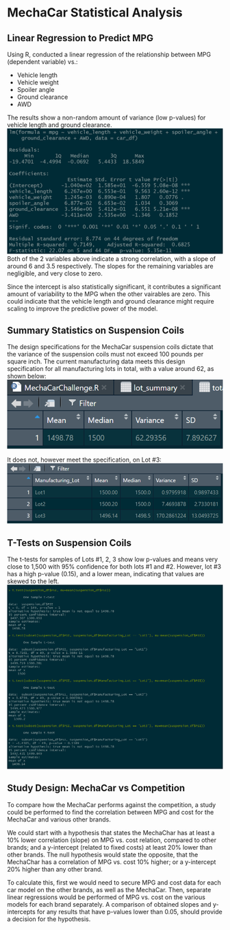 # MechaCar Statistical Analysis

## Linear Regression to Predict MPG
Using R, conducted a linear regression of the relationship between MPG (dependent variable) vs.:
- Vehicle length
- Vehicle weight
- Spoiler angle
- Ground clearance
- AWD

The results show a non-random amount of variance (low p-values) for vehicle length and ground clearance. 
![screenshot of linear regression for MPG values](LR_MPG.png)
Both of the 2 variables above indicate a strong correlation, with a slope of around 6 and 3.5 respectively. The slopes for the remaining variables are negligible, and very close to zero.

Since the intercept is also statistically significant, it contributes a significant amount of variability to the MPG when the other vairables are zero. This could indicate that the vehicle length and ground clearance might require scaling to improve the predictive power of the model.


## Summary Statistics on Suspension Coils
The design specifications for the MechaCar suspension coils dictate that the variance of the suspension coils must not exceed 100 pounds per square inch. The current manufacturing data meets this design specification for all manufacturing lots in total, with a value around 62, as shown below:
![screenshot of the total summary values](total_summary.png)

It does not, however meet the specification, on Lot #3:
![screenshot of the summary by lot values](summary_by_lot.png)

## T-Tests on Suspension Coils
The t-tests for samples of Lots #1, 2, 3 show low p-values and means very close to 1,500 with 95% confidence for both lots #1 and #2. However, lot #3 has a high p-value (0.15), and a lower mean, indicating that values are skewed to the left.
![screenshot of t-tests](t-tests.png)

## Study Design: MechaCar vs Competition
To compare how the MechaCar performs against the competition, a study could be performed to find the correlation between MPG and cost for the MechaCar and various other brands. 
 
We could start with a hypothesis that states the MechaChar has at least a 10% lower correlation (slope) on MPG vs. cost relation, compared to other brands; and a y-intercept (related to fixed costs) at least 20% lower than other brands.
The null hypothesis would state the opposite, that the MechaChar has a correlation of MPG vs. cost 10% higher; or a y-intercept 20% higher than any other brand.

To calculate this, first we would need to secure MPG and cost data for each car model on the other brands, as well as the MechaCar. Then, separate linear regressions would be performed of MPG vs. cost on the various models for each brand separately. A comparison of obtained slopes and y-intercepts for any results that have p-values lower than 0.05, should provide a decision for the hypothesis.